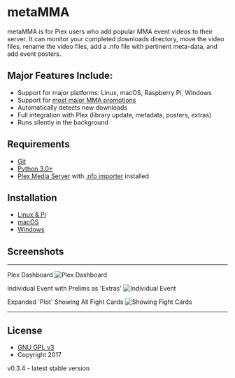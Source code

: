 # metaMMA
metaMMA is for Plex users who add popular MMA event videos to their server.  It can monitor your completed downloads directory, move the video files, rename the video files, add a .nfo file with pertinent meta-data, and add event posters.

## Major Features Include:
 * Support for major platforms: Linux, macOS, Raspberry Pi, Windows
 * Support for [most major MMA promotions](https://github.com/metaMMA/metaMMA/wiki/FAQ#which-mma-promotions-work-with-this-program)
 * Automatically detects new downloads
 * Full integration with Plex (library update, metadata, posters, extras)
 * Runs silently in the background

## Requirements
 * [Git](https://git-scm.com/)
 * [Python 3.0+](https://www.python.org/downloads/)
 * [Plex Media Server](https://www.plex.tv/downloads/) with [.nfo importer](https://forums.plex.tv/discussion/38402/metadata-agents-for-exported-xbmc-library) installed

## Installation
 * [Linux & Pi](https://github.com/metaMMA/metaMMA/wiki/Linux-&-Pi)
 * [macOS](https://github.com/metaMMA/metaMMA/wiki/MacOS)
 * [Windows](https://github.com/metaMMA/metaMMA/wiki/Windows)

## Screenshots
***
Plex Dashboard
![Plex Dashboard](https://raw.githubusercontent.com/metaMMA/metaMMA/master/github_images/plex_dashboard.png)

Individual Event with Prelims as 'Extras'
![Individual Event](https://raw.githubusercontent.com/metaMMA/metaMMA/master/github_images/event_with_prelims.png)

Expanded 'Plot' Showing All Fight Cards
![Showing Fight Cards](https://raw.githubusercontent.com/metaMMA/metaMMA/master/github_images/event_with_fight_cards.png)
***

## License
 * [GNU GPL v3](http://www.gnu.org/licenses/gpl.html)
 * Copyright 2017

v0.3.4 - latest stable version
